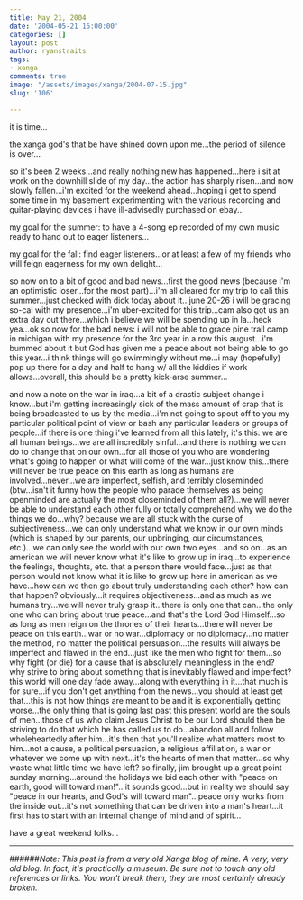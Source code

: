 ```yaml
---
title: May 21, 2004
date: '2004-05-21 16:00:00'
categories: []
layout: post
author: ryanstraits
tags:
- xanga
comments: true
image: "/assets/images/xanga/2004-07-15.jpg"
slug: '106'

---
```

it is time...

<!-- break -->

the xanga god's that be have shined down upon me...the period of silence is over...

so it's been 2 weeks...and really nothing new has happened...here i sit at work on the downhill slide of my day...the action has sharply risen...and now slowly fallen...i'm excited for the weekend ahead...hoping i get to spend some time in my basement experimenting with the various recording and guitar-playing devices i have ill-advisedly purchased on ebay...

my goal for the summer: to have a 4-song ep recorded of my own music ready to hand out to eager listeners...

my goal for the fall: find eager listeners...or at least a few of my friends who will feign eagerness for my own delight...

so now on to a bit of good and bad news...first the good news (because i'm an optimistic loser...for the most part)...i'm all cleared for my trip to cali this summer...just checked with dick today about it...june 20-26 i will be gracing so-cal with my presence...i'm uber-excited for this trip...cam also got us an extra day out there...which i believe we will be spending up in la...heck yea...ok so now for the bad news: i will not be able to grace pine trail camp in michigan with my presence for the 3rd year in a row this august...i'm bummed about it but God has given me a peace about not being able to go this year...i think things will go swimmingly without me...i may (hopefully) pop up there for a day and half to hang w/ all the kiddies if work allows...overall, this should be a pretty kick-arse summer...

and now a note on the war in iraq...a bit of a drastic subject change i know...but i'm getting increasingly sick of the mass amount of crap that is being broadcasted to us by the media...i'm not going to spout off to you my particular political point of view or bash any particular leaders or groups of people...if there is one thing i've learned from all this lately, it's this: we are all human beings...we are all incredibly sinful...and there is nothing we can do to change that on our own...for all those of you who are wondering what's going to happen or what will come of the war...just know this...there will never be true peace on this earth as long as humans are involved...never...we are imperfect, selfish, and terribly closeminded (btw...isn't it funny how the people who parade themselves as being openminded are actually the most closeminded of them all?)...we will never be able to understand each other fully or totally comprehend why we do the things we do...why? because we are all stuck with the curse of subjectiveness...we can only understand what we know in our own minds (which is shaped by our parents, our upbringing, our circumstances, etc.)...we can only see the world with our own two eyes...and so on...as an american we will never know what it's like to grow up in iraq...to experience the feelings, thoughts, etc. that a person there would face...just as that person would not know what it is like to grow up here in american as we have...how can we then go about truly understanding each other? how can that happen? obviously...it requires objectiveness...and as much as we humans try...we will never truly grasp it...there is only one that can...the only one who can bring about true peace...and that's the Lord God Himself...so as long as men reign on the thrones of their hearts...there will never be peace on this earth...war or no war...diplomacy or no diplomacy...no matter the method, no matter the political persuasion...the results will always be imperfect and flawed in the end...just like the men who fight for them...so why fight (or die) for a cause that is absolutely meaningless in the end?  why strive to bring about something that is inevitably flawed and imperfect? this world will one day fade away...along with everything in it...that much is for sure...if you don't get anything from the news...you should at least get that...this is not how things are meant to be and it is exponentially getting worse...the only thing that is going last past this present world are the souls of men...those of us who claim Jesus Christ to be our Lord should then be striving to do that which he has called us to do...abandon all and follow wholeheartedly after him...it's then that you'll realize what matters most to him...not a cause, a political persuasion, a religious affiliation, a war or whatever we come up with next...it's the hearts of men that matter...so why waste what little time we have left? so finally, jim brought up a great point sunday morning...around the holidays we bid each other with "peace on earth, good will toward man!"...it sounds good...but in reality we should say "peace in our hearts, and God's will toward man"...peace only works from the inside out...it's not something that can be driven into a man's heart...it first has to start with an internal change of mind and of spirit...

have a great weekend folks...

---

######*Note: This post is from a very old Xanga blog of mine. A very, very old blog. In fact, it's practically a museum. Be sure not to touch any old references or links. You won't break them, they are most certainly already broken.*